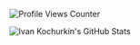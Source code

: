 ![Profile Views Counter](https://komarev.com/ghpvc/?username=Ibrahimhass)

![Ivan Kochurkin's GitHub Stats](https://github-readme-stats.vercel.app/api?username=Ibrahimhass&show_icons=true&count_private=true&theme=dark)
